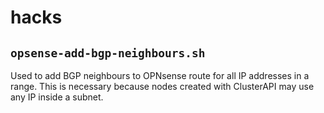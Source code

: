 # hacks

## `opsense-add-bgp-neighbours.sh`

Used to add BGP neighbours to OPNsense route for all IP addresses in a range. This is necessary because nodes created with ClusterAPI may use any IP inside a subnet.

